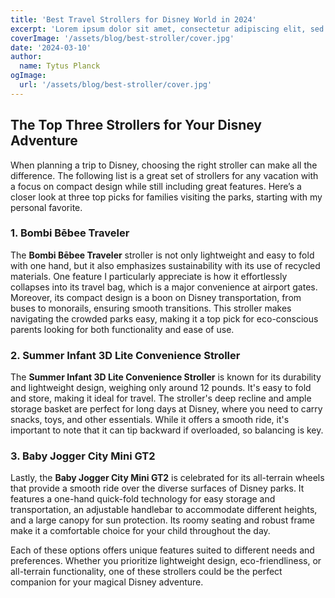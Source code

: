 ```yaml
---
title: 'Best Travel Strollers for Disney World in 2024'
excerpt: 'Lorem ipsum dolor sit amet, consectetur adipiscing elit, sed do eiusmod tempor incididunt ut labore et dolore magna aliqua. Praesent elementum facilisis leo vel fringilla est ullamcorper eget. At imperdiet dui accumsan sit amet nulla facilities morbi tempus.'
coverImage: '/assets/blog/best-stroller/cover.jpg'
date: '2024-03-10'
author:
  name: Tytus Planck
ogImage:
  url: '/assets/blog/best-stroller/cover.jpg'
---
```


## The Top Three Strollers for Your Disney Adventure

When planning a trip to Disney, choosing the right stroller can make all the difference. The following list is a great set of strollers for any vacation with a focus on compact design while still including great features. Here’s a closer look at three top picks for families visiting the parks, starting with my personal favorite.

### 1. Bombi Bēbee Traveler

The **Bombi Bēbee Traveler** stroller is not only lightweight and easy to fold with one hand, but it also emphasizes sustainability with its use of recycled materials. One feature I particularly appreciate is how it effortlessly collapses into its travel bag, which is a major convenience at airport gates. Moreover, its compact design is a boon on Disney transportation, from buses to monorails, ensuring smooth transitions. This stroller makes navigating the crowded parks easy, making it a top pick for eco-conscious parents looking for both functionality and ease of use.

### 2. Summer Infant 3D Lite Convenience Stroller

The **Summer Infant 3D Lite Convenience Stroller** is known for its durability and lightweight design, weighing only around 12 pounds. It's easy to fold and store, making it ideal for travel. The stroller's deep recline and ample storage basket are perfect for long days at Disney, where you need to carry snacks, toys, and other essentials. While it offers a smooth ride, it's important to note that it can tip backward if overloaded, so balancing is key.

### 3. Baby Jogger City Mini GT2

Lastly, the **Baby Jogger City Mini GT2** is celebrated for its all-terrain wheels that provide a smooth ride over the diverse surfaces of Disney parks. It features a one-hand quick-fold technology for easy storage and transportation, an adjustable handlebar to accommodate different heights, and a large canopy for sun protection. Its roomy seating and robust frame make it a comfortable choice for your child throughout the day.

Each of these options offers unique features suited to different needs and preferences. Whether you prioritize lightweight design, eco-friendliness, or all-terrain functionality, one of these strollers could be the perfect companion for your magical Disney adventure.
